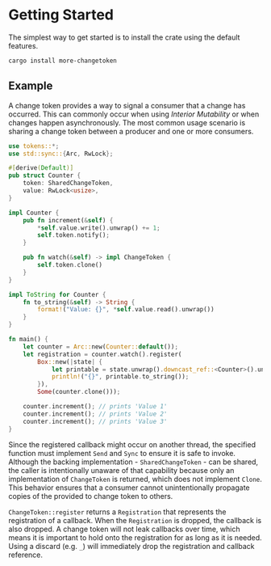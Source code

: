 # Getting Started

The simplest way to get started is to install the crate using the default features.

```bash
cargo install more-changetoken
```

## Example

A change token provides a way to signal a consumer that a change has occurred. This can commonly occur when using _Interior Mutability_ or when changes happen asynchronously. The most common usage scenario is sharing a change token between a producer and one or more consumers.

```rust
use tokens::*;
use std::sync::{Arc, RwLock};

#[derive(Default)]
pub struct Counter {
    token: SharedChangeToken,
    value: RwLock<usize>,
}

impl Counter {
    pub fn increment(&self) {
        *self.value.write().unwrap() += 1;
        self.token.notify();
    }

    pub fn watch(&self) -> impl ChangeToken {
        self.token.clone()
    }
}

impl ToString for Counter {
    fn to_string(&self) -> String {
        format!("Value: {}", *self.value.read().unwrap())
    }
}

fn main() {
    let counter = Arc::new(Counter::default());
    let registration = counter.watch().register(
        Box::new(|state| {
            let printable = state.unwrap().downcast_ref::<Counter>().unwrap();
            println!("{}", printable.to_string());
        }),
        Some(counter.clone()));

    counter.increment(); // prints 'Value 1'
    counter.increment(); // prints 'Value 2'
    counter.increment(); // prints 'Value 3'
}
```

Since the registered callback might occur on another thread, the specified function must implement `Send` and `Sync` to ensure it is safe to invoke. Although the backing implementation - `SharedChangeToken` - can be shared, the caller is intentionally unaware of that capability because only an implementation of `ChangeToken` is returned, which does not implement `Clone`. This behavior ensures that a consumer cannot unintentionally propagate copies of the provided to change token to others.

`ChangeToken::register` returns a `Registration` that represents the registration of a callback. When the `Registration` is dropped, the callback is also dropped. A change token will not leak callbacks over time, which means it is important to hold onto the registration for as long as it is needed. Using a discard (e.g. `_`) will immediately drop the registration and callback reference.